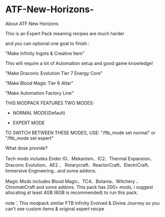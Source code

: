 # ATF-New-Horizons-

About ATF New Horizons

This is an Expert Pack meaning recipes are much harder

and you can optional one goal to finish :

"Make Infinity Ingots & Creative Item"

This will require a lot of Automation setup and good game knowledge!

 

"Make Draconic Evolution Tier 7 Energy Core"


"Make Blood Magic Tier 6 Altar"

 

"Make Automation Factory Line"

 

THIS MODPACK FEATURES TWO MODES:

- NORMAL MODE(Default)

- EXPERT MODE

TO SWITCH BETWEEN THESE MODES, USE:
"/ftb_mode set normal" or "/ftb_mode set expert"

What dose provide?

Tech mods includes Ender IO、Mekanism、IC2、Thermal Expansion、Draconic Evolution、AE2 、 Rotarycraft、ReactorCraft、ElectriCraft、Immersive Engineering...and some addons.

Magic Mods includes Blood Magic、TC4、Botania、Witchery 、ChromatiCraft and some addons.
This pack has 200+ mods, i suggest allocating at least 4GB (6GB is recommended) to run this pack.

note：This modpack similar FTB Infinity Evolved & Divine Journey so you can’t see custom items & original expert reicpe

